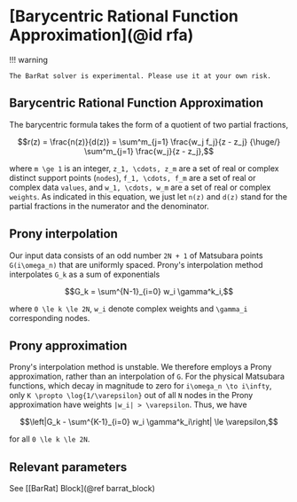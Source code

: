 # [Barycentric Rational Function Approximation](@id rfa)

!!! warning

    The BarRat solver is experimental. Please use it at your own risk.

## Barycentric Rational Function Approximation

The barycentric formula takes the form of a quotient of two partial
fractions,

```math
r(z) = \frac{n(z)}{d(z)}
     = \sum^m_{j=1} \frac{w_j f_j}{z - z_j}
     {\huge/} \sum^m_{j=1} \frac{w_j}{z - z_j},
```

where ``m \ge 1`` is an integer, ``z_1, \cdots, z_m`` are a set of real
or complex distinct support points (`nodes`), ``f_1, \cdots, f_m`` are a
set of real or complex data `values`, and ``w_1, \cdots, w_m`` are a set
of real or complex `weights`. As indicated in this equation, we just let
``n(z)`` and ``d(z)`` stand for the partial fractions in the numerator
and the denominator.

## Prony interpolation

Our input data consists of an odd number ``2N + 1`` of Matsubara points
``G(i\omega_n)`` that are uniformly spaced. Prony's interpolation method
interpolates ``G_k`` as a sum of exponentials

```math
G_k = \sum^{N-1}_{i=0} w_i \gamma^k_i,
```

where ``0 \le k \le 2N``, ``w_i`` denote complex weights and ``\gamma_i``
corresponding nodes.

## Prony approximation

Prony's interpolation method is unstable. We therefore employs a Prony
approximation, rather than an interpolation of ``G``. For the physical
Matsubara functions, which decay in magnitude to zero for
``i\omega_n \to i\infty``, only ``K \propto \log{1/\varepsilon}`` out of
all ``N`` nodes in the Prony approximation have weights
``|w_i| > \varepsilon``. Thus, we have

```math
\left|G_k - \sum^{K-1}_{i=0} w_i \gamma^k_i\right| \le \varepsilon,
```

for all ``0 \le k \le 2N``.

## Relevant parameters

See [[BarRat] Block](@ref barrat_block)
